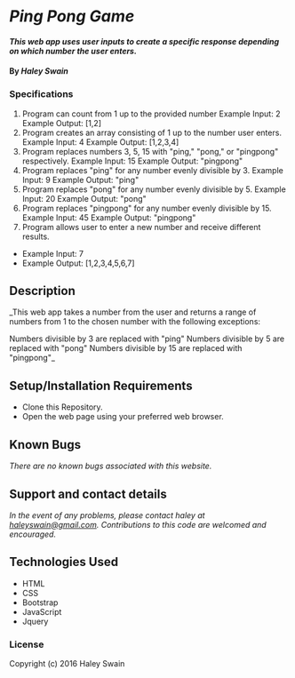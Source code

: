 # _Ping Pong Game_

#### _This web app uses user inputs to create a specific response depending on which number the user enters._

#### By _**Haley Swain**_

### Specifications
1. Program can count from 1 up to the provided number
Example Input: 2
Example Output: [1,2]
2. Program creates an array consisting of 1 up to the number user enters.
Example Input: 4
Example Output: [1,2,3,4]
3. Program replaces numbers 3, 5, 15 with "ping," "pong," or "pingpong" respectively.
Example Input: 15
Example Output: "pingpong"
4. Program replaces "ping" for any number evenly divisible by 3.
Example Input: 9
Example Output: "ping"
5. Program replaces "pong" for any number evenly divisible by 5.
Example Input: 20
Example Output: "pong"
6. Program replaces "pingpong" for any number evenly divisible by 15.
Example Input: 45
Example Output: "pingpong"
7. Program allows user to enter a new number and receive different results.
* Example Input: 7
* Example Output: [1,2,3,4,5,6,7]

## Description

_This web app takes a number from the user and returns a range of numbers from 1 to the chosen number with the following exceptions:

Numbers divisible by 3 are replaced with "ping"
Numbers divisible by 5 are replaced with "pong"
Numbers divisible by 15 are replaced with "pingpong"_

## Setup/Installation Requirements

* Clone this Repository.
* Open the web page using your preferred web browser.


## Known Bugs
_There are no known bugs associated with this website._

## Support and contact details

_In the event of any problems, please contact haley at haleyswain@gmail.com. Contributions to this code are welcomed and encouraged._

## Technologies Used
* HTML
* CSS
* Bootstrap
* JavaScript
* Jquery

### License
Copyright (c) 2016 Haley Swain
